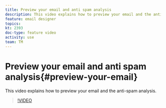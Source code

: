 ```yaml
---
title: Preview your email and anti spam analysis
description: This video explains how to preview your email and the anti-spam analysis.
feature: email designer 
topics: 
kt: 2393
doc-type: feature video
activity: use
team: TM
---
```


# Preview your email and anti spam analysis{#preview-your-email}

This video explains how to preview your email and the anti-spam analysis.

>[!VIDEO](https://video.tv.adobe.com/v/25921?quality=12)
